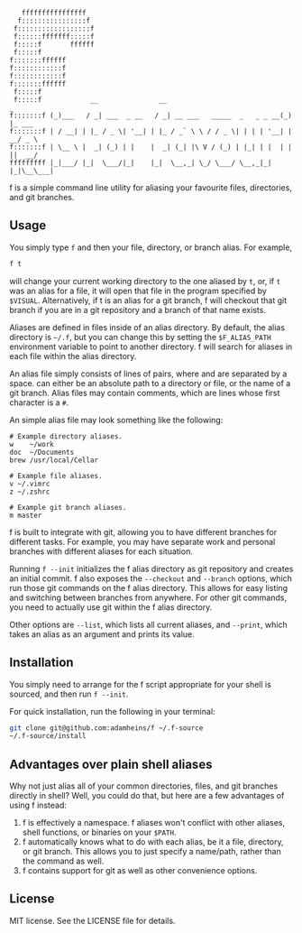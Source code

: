 ```
   ffffffffffffffff
  f::::::::::::::::f
 f::::::::::::::::::f
 f::::::fffffff:::::f
 f:::::f       ffffff
 f:::::f
f:::::::ffffff
f::::::::::::f
f::::::::::::f
f:::::::ffffff
 f:::::f
 f:::::f            __               __                               _
f:::::::f (_)___   / _| ___  _ __   / _| __ ___   _____  _   _ _ __(_) |_ ___
f:::::::f | / __| | |_ / _ \| '__| | |_ / _` \ \ / / _ \| | | | '__| | __/ _ \
f:::::::f | \__ \ |  _| (_) | |    |  _| (_| |\ V / (_) | |_| | |  | | ||  __/
fffffffff |_|___/ |_|  \___/|_|    |_|  \__,_| \_/ \___/ \__,_|_|  |_|\__\___|
```
f is a simple command line utility for aliasing your favourite files,
directories, and git branches.

## Usage
You simply type `f` and then your file, directory, or branch alias. For
example,
```bash
f t
```
will change your current working directory to the one aliased by `t`, or, if
`t` was an alias for a file, it will open that file in the program specified by
`$VISUAL`. Alternatively, if t is an alias for a git branch, f will checkout
that git branch if you are in a git repository and a branch of that name
exists.

Aliases are defined in files inside of an alias directory. By default, the
alias directory is `~/.f`, but you can change this by setting the
`$F_ALIAS_PATH` environment variable to point to another directory. f will
search for aliases in each file within the alias directory.

An alias file simply consists of lines of <alias> <value> pairs, where <alias>
and <value> are separated by a space. <value> can either be an absolute path to
a directory or file, or the name of a git branch. Alias files may contain
comments, which are lines whose first character is a `#`.

An simple alias file may look something like the following:
```
# Example directory aliases.
w    ~/work
doc  ~/Documents
brew /usr/local/Cellar

# Example file aliases.
v ~/.vimrc
z ~/.zshrc

# Example git branch aliases.
m master
```

f is built to integrate with git, allowing you to have different branches for
different tasks. For example, you may have separate work and personal branches
with different aliases for each situation.

Running `f --init` initializes the f alias directory as git repository and
creates an initial commit. f also exposes the `--checkout` and `--branch`
options, which run those git commands on the f alias directory. This allows for
easy listing and switching between branches from anywhere. For other git
commands, you need to actually use git within the f alias directory.

Other options are `--list`, which lists all current aliases, and `--print`,
which takes an alias as an argument and prints its value.

## Installation
You simply need to arrange for the f script appropriate for your shell is
sourced, and then run `f --init`.

For quick installation, run the following in your terminal:
```bash
git clone git@github.com:adamheins/f ~/.f-source
~/.f-source/install
```

## Advantages over plain shell aliases
Why not just alias all of your common directories, files, and git branches
directly in shell? Well, you could do that, but here are a few advantages of
using f instead:
1. f is effectively a namespace. f aliases won't conflict with other aliases,
   shell functions, or binaries on your `$PATH`.
2. f automatically knows what to do with each alias, be it a file, directory, or
   git branch. This allows you to just specify a name/path, rather than the
   command as well.
3. f contains support for git as well as other convenience options.

## License
MIT license. See the LICENSE file for details.
